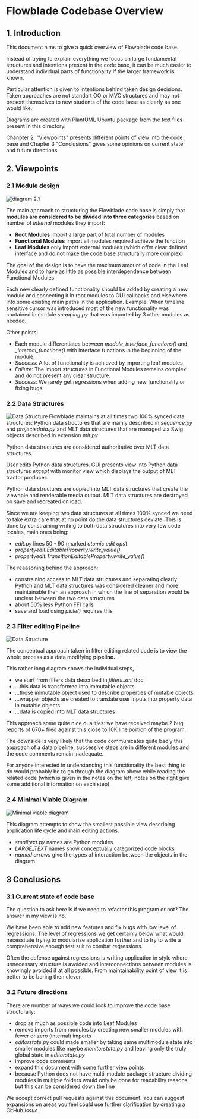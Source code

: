 # Flowblade Codebase Overview

## 1. Introduction

This document aims to give a quick overview of Flowblade code base.

Instead of trying to explain everything we focus on large fundamental structures and intentions present in the code base, it can be much easier to understand individual parts of functionality if the larger framework is known.

Particular attention is given to intentions behind taken design decisions. Taken approaches are not standart OO or MVC structures and may not present themselves to new students of the code base as clearly as one would like.

Diagrams are created with PlantUML Ubuntu package from the text files present in this directory.

Chanpter 2. "Viewpoints" presents different points of view into the code base and Chapter 3 "Conclusions" gives some opinions on current state and future directions.

## 2. Viewpoints

### 2.1 Module design
![diagram 2.1](./modulesdia.png  "diagram 2.1")

The main approach to structuring the Flowblade code base is simply that **modules are considered to be divided into three categories** based on number of *internal* modules they import:
  * **Root Modules** import a large part of total number of modules
  * **Functional Modules** import all modules required achieve the function
  * **Leaf Modules** only import external modules (which offer clear defined interface and do not make the code base structurally more complex)

The goal of the design is to have the maximum amount of code in the Leaf Modules and to have as little as possible interdependence between Functional Modules.

Each new clearly defined functionality should be added by creating a new module and connecting it in root modules to GUI callbacks and elsewhere into some existing main paths in the application. Example: When timeline sensitive cursor was introduced most of the new functionality was contained in module *snapping.py* that was imported by 3 other modules as needed.

  Other points:
  * Each module differentiates between *module_interface_functions()* and *_internal_functions()* with interface functions in the beginning of the module.
  * *Success:* A lot of functionality is achieved by importing leaf modules
  * *Failure:* The import structures in Functional Modules remains complex and do not present any clear structure.
  * *Success:* We rarely get regressions when adding new functionality or fixing bugs.

### 2.2 Data Structures
![Data Structure](./datadia.png)
Flowblade maintains at all times two 100% synced data structures: Python data structures that are mainly described in *sequence.py* and *projectsdata.py* and MLT data structures that are managed via Swig objects described in extension *mlt.py*

Python data structures are considered authoritative over MLT data structures.

User edits Python data structures. GUI presents view into Python data structures *except* with monitor view which displays the output of MLT tractor producer.

Python data structures are copied into MLT data structures that create the viewable and renderable media output. MLT data structures are destroyed on save and recreated on load.

Since we are keeping two data structures at all times 100% synced we need to take extra care that at no point do the data structures deviate. This is done by constraining writing to both data structures into very few code locales, main ones being:
* *edit.py* lines 50 - 90 (marked *atomic edit ops*)
* *propertyedit.EditableProperty.write_value()*
* *propertyedit.TransitionEditableProperty.write_value()*

The reaasoning behind the approach:
* constraining access to MLT data structures and separating clearly Python and MLT data structures was considered cleaner and more maintainable then an approach in which the line of separation would be unclear between the two data structures
* about 50% less Python FFI calls
* save and load using *picle()* requires this

### 2.3 Filter editing Pipeline
![Data Structure](./filtersdia.png)

The conceptual approach taken in filter editing related code is to view the whole process as a data modifying **pipeline.**

This rather long diagram shows the individual steps,
* we start from filters data described in *filters.xml* doc
* ...this data is transformed into immutable objects
* ...those immutable object used to describe properties of mutable objects
* ...wrapper objects are created to translate user inputs into property data in mutable objects
* ...data is copied into MLT data structures


This approach some quite nice qualities: we have received maybe 2 bug reports of 670+ filed against this close to 10K line portion of the program.

The downside is very likely that the code communicates quite badly this approach of a data pipeline, successive steps are in different modules and the code comments remain inadequate.

For anyone interested in understanding this functionality the best thing to do would probably be to go through the diagram above while reading the related code (which is given in the notes on the left, notes on the right give some additional information on each step).

### 2.4 Minimal Viable Diagram
![Minimal viable diagram](./fbladedia.png)

This diagram attempts to show the smallest possible view describing application life cycle and main editing actions.
* *smalltext.py* names are Python modules
* *LARGE_TEXT* names show conceptually categorized code blocks
* *named arrows* give the types of interaction between the objects in the diagram


## 3 Conclusions

### 3.1 Current state of code base

The question to ask here is if we need to refactor this program or not? The answer in my view is no.

We have been able to add new features and fix bugs with low level of regressions. The level of regressions we get certainly below what would necessitate trying to modularize application further and to try to write a comprehensive enough test suit to combat regressions.

Often the  defense against regressions is writing application in style where unnecessary structure is avoided and interconnections between modules is knowingly avoided if at all possible. From maintainability point of view it is better to be boring then clever.

### 3.2 Future directions

There are number of ways we could look to improve the code base structurally:
* drop as much as possible code into Leaf Modules
* remove imports from modules by creating new smaller modules with fewer or zero (internal) imports
* *editorstate.py* could made smaller by taking same multimodule state into smaller modules like maybe *monitorstate.py* and leaving only the truly global state in *editorstate.py*
* improve code comments
* expand this document with some further view points
* because Python does not have multi-module package structure dividing modules in multiple folders would only be done for readability reasons but this can be considered down the line

We accept correct pull requests against this document. You can suggest expansions on areas you feel could use further clarification by creating a GitHub *Issue.*
